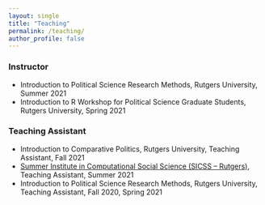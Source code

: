 ```yaml
---
layout: single
title: "Teaching"
permalink: /teaching/
author_profile: false
---
```


### Instructor 
* Introduction to Political Science Research Methods, Rutgers University, Summer 2021 
* Introduction to R Workshop for Political Science Graduate Students, Rutgers University, Spring 2021 

### Teaching Assistant 
* Introduction to Comparative Politics, Rutgers University, Teaching Assistant, Fall 2021
* <a href="https://sicss.io/2021/rutgers/"> Summer Institute in Computational Social Science (SICSS – Rutgers)</a>, Teaching Assistant, Summer 2021 
* Introduction to Political Science Research Methods, Rutgers University, Teaching Assistant, Fall 2020, Spring 2021 
